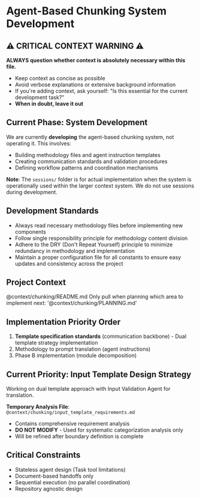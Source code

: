 # Agent-Based Chunking System Development

## ⚠️ CRITICAL CONTEXT WARNING ⚠️
**ALWAYS question whether context is absolutely necessary within this file.**
- Keep context as concise as possible
- Avoid verbose explanations or extensive background information
- If you're adding context, ask yourself: "Is this essential for the current development task?"
- **When in doubt, leave it out**

## Current Phase: System Development
We are currently **developing** the agent-based chunking system, not operating it. This involves:
- Building methodology files and agent instruction templates
- Creating communication standards and validation procedures
- Defining workflow patterns and coordination mechanisms

**Note**: The `sessions/` folder is for actual implementation when the system is operationally used within the larger context system. We do not use sessions during development.

## Development Standards
- Always read necessary methodology files before implementing new components
- Follow single responsibility principle for methodology content division
- Adhere to the DRY (Don't Repeat Yourself) principle to minimize redundancy in methodology and implementation
- Maintain a proper configuration file for all constants to ensure easy updates and consistency across the project

## Project Context
@context/chunking/README.md
Only pull when planning which area to implement next: '@context/chunking/PLANNING.md' 

## Implementation Priority Order
1. **Template specification standards** (communication backbone) - Dual template strategy implementation
2. Methodology to prompt translation (agent instructions)
3. Phase B implementation (module decomposition)

## Current Priority: Input Template Design Strategy
Working on dual template approach with Input Validation Agent for translation.

**Temporary Analysis File**: `@context/chunking/input_template_requirements.md`
- Contains comprehensive requirement analysis
- **DO NOT MODIFY** - Used for systematic categorization analysis only
- Will be refined after boundary definition is complete

## Critical Constraints
- Stateless agent design (Task tool limitations)
- Document-based handoffs only
- Sequential execution (no parallel coordination)
- Repository agnostic design